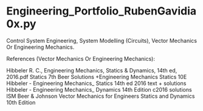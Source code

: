 # Engineering_Portfolio_RubenGavidia0x.py
Control System Engineering, System Modelling (Circuits), Vector Mechanics Or Engineering Mechanics.

References (Vector Mechanics Or Engineering Mechanics):

Hibbeler R. C., Engineering Mechanics, Statics & Dynamics, 14th ed, 2016.pdf
Statics 7th Beer Solutions +Engineering Mechanics Statics 10E
Hibbeler - Engineering Mechanics_ Statics 14th ed 2016 text + solutions
Hibbeler - Engineering Mechanics_ Dynamics 14th Edition c2016 solutions ISM
Beer & Johnson Vector Mechanics for Engineers Statics and Dynamics 10th Edition
